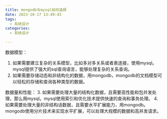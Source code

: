 ```yaml
---
title: mongodb与mysql如何选择
date: 2023-10-17 13:49:43
tags:
  - 系统设计
categories:
  - 系统设计

---
```


数据模型：
1. 如果需要建立复杂的关系模型，比如多对多关系或者表连接，使用mysql。mysql提供了强大的sql查询语言，能够处理复杂的关系查询。
2. 如果需要存储动态和非结构化的数据，用mongodb，mongodb的文档模型可以轻松的存储和查询各种类型的数据。

数据量和性能：
3. 如果需要处理大量的结构化数据，且需要高性能和包并发处理，那么用mysql。mysql使用索引和优化技术提供快速的查询和事务处理。
4. 如果需要处理大量的非结构话数据，且需要水平扩展能力，用mongodb。mongodb使用分片技术来实现水平扩展，可以处理大规模的数据和高并发请求。